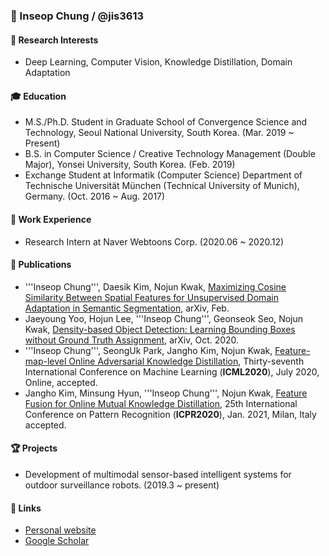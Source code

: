 ### 👋 Inseop Chung / @jis3613

#### :wine_glass: Research Interests
- Deep Learning, Computer Vision, Knowledge Distillation, Domain Adaptation

#### :mortar_board: Education
- M.S./Ph.D. Student in Graduate School of Convergence Science and Technology, Seoul National University, South Korea. (Mar. 2019 ~ Present)
- B.S. in Computer Science / Creative Technology Management (Double Major), Yonsei University, South Korea. (Feb. 2019)
- Exchange Student at Informatik (Computer Science) Department of Technische Universität München (Technical University of Munich), Germany. (Oct. 2016 ~ Aug. 2017)
  
#### :crown: Work Experience
- Research Intern at Naver Webtoons Corp. (2020.06 ~ 2020.12)

#### :book: Publications
- '''Inseop Chung''', Daesik Kim, Nojun Kwak, [Maximizing Cosine Similarity Between Spatial Features for Unsupervised Domain Adaptation in Semantic Segmentation](https://arxiv.org/pdf/2102.13002.pdf), arXiv, Feb. 
- Jaeyoung Yoo, Hojun Lee, '''Inseop Chung''', Geonseok Seo, Nojun Kwak, [Density-based Object Detection: Learning Bounding Boxes without Ground Truth Assignment](https://arxiv.org/abs/1911.12721.pdf), arXiv, Oct. 2020.
- '''Inseop Chung''', SeongUk Park, Jangho Kim, Nojun Kwak, [Feature-map-level Online Adversarial Knowledge Distillation](http://proceedings.mlr.press/v119/chung20a.html), Thirty-seventh International Conference on Machine Learning (**ICML2020**), July 2020, Online, accepted.
- Jangho Kim, Minsung Hyun, '''Inseop Chung''', Nojun Kwak, [Feature Fusion for Online Mutual Knowledge Distillation](https://arxiv.org/abs/1904.09058.pdf), 25th International Conference on Pattern Recognition (**ICPR2020**), Jan. 2021, Milan, Italy accepted.

#### :trophy: Projects
- Development of multimodal sensor-based intelligent systems for outdoor surveillance robots. (2019.3 ~ present)

#### :meat_on_bone: Links
- [Personal website](http://mipal.snu.ac.kr/index.php/Inseop_Chung)
- [Google Scholar](https://scholar.google.com/citations?hl=en&user=6bFY9FgAAAAJ)


<!--
**jis3613/jis3613** is a ✨ _special_ ✨ repository because its `README.md` (this file) appears on your GitHub profile.

Here are some ideas to get you started:

- 🔭 I’m currently working on ...
- 🌱 I’m currently learning ...
- 👯 I’m looking to collaborate on ...
- 🤔 I’m looking for help with ...
- 💬 Ask me about ...
- 📫 How to reach me: ...
- 😄 Pronouns: ...
- ⚡ Fun fact: ...
-->
